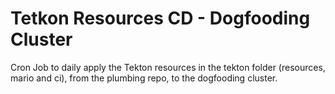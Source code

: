 # Tetkon Resources CD - Dogfooding Cluster

Cron Job to daily apply the Tekton resources in the tekton folder (resources, mario and ci),
from the plumbing repo, to the dogfooding cluster.
